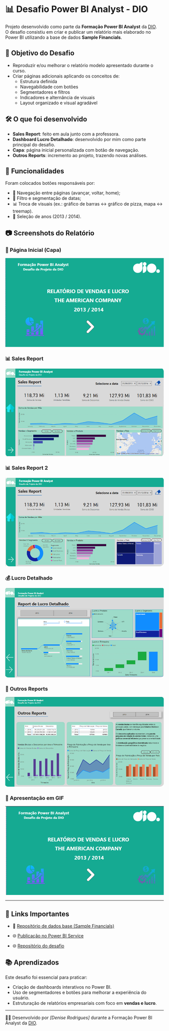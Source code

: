 # 📊 Desafio Power BI Analyst - DIO  

Projeto desenvolvido como parte da **Formação Power BI Analyst** da [DIO](https://www.dio.me/).  
O desafio consistiu em criar e publicar um relatório mais elaborado no Power BI utilizando a base de dados **Sample Financials**.  

## 🚀 Objetivo do Desafio  
- Reproduzir e/ou melhorar o relatório modelo apresentado durante o curso.  
- Criar páginas adicionais aplicando os conceitos de:  
  - Estrutura definida  
  - Navegabilidade com botões  
  - Segmentadores e filtros  
  - Indicadores e alternância de visuais  
  - Layout organizado e visual agradável  

## 🛠️ O que foi desenvolvido  
- **Sales Report**: feito em aula junto com a professora.  
- **Dashboard Lucro Detalhado**: desenvolvido por mim como parte principal do desafio.  
- **Capa**: página inicial personalizada com botão de navegação.  
- **Outros Reports**: incremento ao projeto, trazendo novas análises.  

## 🧩 Funcionalidades  
Foram colocados botões responsáveis por:  
- 🔄 Navegação entre páginas (avançar, voltar, home);  
- 📅 Filtro e segmentação de datas;  
- 📊 Troca de visuais (ex.: gráfico de barras ↔ gráfico de pizza, mapa ↔ treemap).  
- 📌 Seleção de anos (2013 / 2014).  

## 📷 Screenshots do Relatório  
### 📌 Página Inicial (Capa)  
![Capa](./capa.png)  

### 📊 Sales Report  
![Sales Report](./sales-report.png) 

### 📊 Sales Report 2  
![Sales Report](./sales_report2.png) 

### 💰 Lucro Detalhado  
![Lucro Detalhado](./report_lucro_detalhado.png)  

### 📑 Outros Reports  
![Outros Reports](./outros_reports.png)

### 📑 Apresentação em GIF  
![OGIF](./dashoboard_xbox.gif)  

---

## 🔗 Links Importantes  
- 📂 [Repositório de dados base (Sample Financials)](https://github.com/julianazanelatto/power_bi_analyst)  
- 🌐 [Publicação no Power BI Service](https://app.powerbi.com/groups/me/reports/ac62e3b1-1227-4a76-9ba7-3243dedac1a2/32706c890d8798960781?experience=power-bi) 

- 🌐 [Repositório do desafio]() 


## 📚 Aprendizados  
Este desafio foi essencial para praticar:  
- Criação de dashboards interativos no Power BI.  
- Uso de segmentadores e botões para melhorar a experiência do usuário.  
- Estruturação de relatórios empresariais com foco em **vendas e lucro**.  

---

👨‍💻 Desenvolvido por *[Denise Rodrigues]* durante a Formação Power BI Analyst da [DIO](https://www.dio.me/).  
